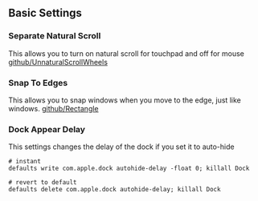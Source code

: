 ## Basic Settings 


### Separate Natural Scroll
This allows you to turn on natural scroll for touchpad and off for mouse
[github/UnnaturalScrollWheels](https://github.com/ther0n/UnnaturalScrollWheels)


### Snap To Edges 
This allows you to snap windows when you move to the edge, just like windows.
[github/Rectangle](https://github.com/rxhanson/Rectangle)


### Dock Appear Delay
This settings changes the delay of the dock if you set it to auto-hide
```
# instant
defaults write com.apple.dock autohide-delay -float 0; killall Dock

# revert to default
defaults delete com.apple.dock autohide-delay; killall Dock
```
